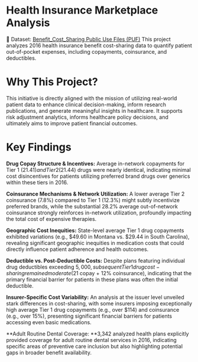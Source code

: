 # Health Insurance Marketplace Analysis
🔗 Dataset: [Benefit_Cost_Sharing Public Use Files (PUF)](https://www.kaggle.com/datasets/hhs/health-insurance-marketplace)
This project analyzes 2016 health insurance benefit cost-sharing data to quantify patient out-of-pocket expenses, including copayments, coinsurance, and deductibles.

# Why This Project?
This initiative is directly aligned with the mission of utilizing real-world patient data to enhance clinical decision-making, inform research publications, and generate meaningful insights in healthcare. It supports risk adjustment analytics, informs healthcare policy decisions, and ultimately aims to improve patient financial outcomes.

# Key Findings
**Drug Copay Structure & Incentives:** Average in-network copayments for Tier 1 ($21.41) and Tier 2 ($21.44) drugs were nearly identical, indicating minimal cost disincentives for patients utilizing preferred brand drugs over generics within these tiers in 2016.

**Coinsurance Mechanisms & Network Utilization:** A lower average Tier 2 coinsurance (7.8%) compared to Tier 1 (12.3%) might subtly incentivize preferred brands, while the substantial 28.2% average out-of-network coinsurance strongly reinforces in-network utilization, profoundly impacting the total cost of expensive therapies.

**Geographic Cost Inequities:** State-level average Tier 1 drug copayments exhibited variations (e.g., $49.60 in Montana vs. $29.44 in South Carolina), revealing significant geographic inequities in medication costs that could directly influence patient adherence and health outcomes.

**Deductible vs. Post-Deductible Costs:** Despite plans featuring individual drug deductibles exceeding $5,000, subsequent Tier 1 drug cost-sharing remained moderate ($21 copay + 12% coinsurance), indicating that the primary financial barrier for patients in these plans was often the initial deductible.

**Insurer-Specific Cost Variability:** An analysis at the issuer level unveiled stark differences in cost-sharing, with some insurers imposing exceptionally high average Tier 1 drug copayments (e.g., over $114) and coinsurance (e.g., over 15%), presenting significant financial barriers for patients accessing even basic medications.

**Adult Routine Dental Coverage: **3,342 analyzed health plans explicitly provided coverage for adult routine dental services in 2016, indicating specific areas of preventive care inclusion but also highlighting potential gaps in broader benefit availability.
